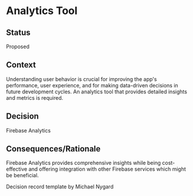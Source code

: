 # Analytics Tool

## Status
Proposed

## Context

Understanding user behavior is crucial for improving the app's performance, user experience, and for making data-driven decisions in future development cycles. An analytics tool that provides detailed insights and metrics is required.

## Decision

Firebase Analytics

## Consequences/Rationale

Firebase Analytics provides comprehensive insights while being cost-effective and offering integration with other Firebase services which might be beneficial.

Decision record template by Michael Nygard